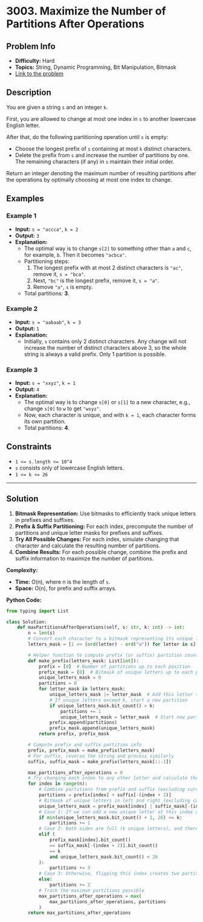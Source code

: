 # 3003. Maximize the Number of Partitions After Operations

## Problem Info

- **Difficulty:** Hard
- **Topics:** String, Dynamic Programming, Bit Manipulation, Bitmask
- [Link to the problem](https://leetcode.com/problems/maximize-the-number-of-partitions-after-operations/)

## Description

You are given a string `s` and an integer `k`.

First, you are allowed to change at most one index in `s` to another lowercase English letter.

After that, do the following partitioning operation until `s` is empty:

- Choose the longest prefix of `s` containing at most `k` distinct characters.
- Delete the prefix from `s` and increase the number of partitions by one. The remaining characters (if any) in `s` maintain their initial order.

Return an integer denoting the maximum number of resulting partitions after the operations by optimally choosing at most one index to change.

## Examples

### Example 1

- **Input:** `s = "accca"`, `k = 2`
- **Output:** `3`
- **Explanation:**
  - The optimal way is to change `s[2]` to something other than `a` and `c`, for example, `b`. Then it becomes `"acbca"`.
  - Partitioning steps:
    1. The longest prefix with at most 2 distinct characters is `"ac"`, remove it, `s = "bca"`.
    2. Next, `"bc"` is the longest prefix, remove it, `s = "a"`.
    3. Remove `"a"`, `s` is empty.
  - Total partitions: **3**.

### Example 2

- **Input:** `s = "aabaab"`, `k = 3`
- **Output:** `1`
- **Explanation:**
  - Initially, `s` contains only 2 distinct characters. Any change will not increase the number of distinct characters above 3, so the whole string is always a valid prefix. Only 1 partition is possible.

### Example 3

- **Input:** `s = "xxyz"`, `k = 1`
- **Output:** `4`
- **Explanation:**
  - The optimal way is to change `s[0]` or `s[1]` to a new character, e.g., change `s[0]` to `w` to get `"wxyz"`.
  - Now, each character is unique, and with `k = 1`, each character forms its own partition.
  - Total partitions: **4**.

## Constraints

- `1 <= s.length <= 10^4`
- `s` consists only of lowercase English letters.
- `1 <= k <= 26`

---

## Solution

1. **Bitmask Representation:** Use bitmasks to efficiently track unique letters in prefixes and suffixes.
2. **Prefix & Suffix Partitioning:** For each index, precompute the number of partitions and unique letter masks for prefixes and suffixes.
3. **Try All Possible Changes:** For each index, simulate changing that character and calculate the resulting number of partitions.
4. **Combine Results:** For each possible change, combine the prefix and suffix information to maximize the number of partitions.

**Complexity:**

- **Time:** O(n), where n is the length of `s`.
- **Space:** O(n), for prefix and suffix arrays.

**Python Code:**

```python
from typing import List

class Solution:
    def maxPartitionsAfterOperations(self, s: str, k: int) -> int:
        n = len(s)
        # Convert each character to a bitmask representing its unique letter
        letters_mask = [1 << (ord(letter) - ord("a")) for letter in s]

        # Helper function to compute prefix (or suffix) partition counts and unique letter masks
        def make_prefix(letters_mask: List[int]):
            prefix = [0]  # Number of partitions up to each position
            prefix_mask = [0]  # Bitmask of unique letters up to each position
            unique_letters_mask = 0
            partitions = 0
            for letter_mask in letters_mask:
                unique_letters_mask |= letter_mask  # Add this letter to the set
                # If unique letters exceed k, start a new partition
                if unique_letters_mask.bit_count() > k:
                    partitions += 1
                    unique_letters_mask = letter_mask  # Start new partition with current letter
                prefix.append(partitions)
                prefix_mask.append(unique_letters_mask)
            return prefix, prefix_mask

        # Compute prefix and suffix partition info
        prefix, prefix_mask = make_prefix(letters_mask)
        # For suffix, reverse the string and process similarly
        suffix, suffix_mask = make_prefix(letters_mask[::-1])

        max_partitions_after_operations = 0
        # Try changing each index to any other letter and calculate the resulting partitions
        for index in range(n):
            # Combine partitions from prefix and suffix (excluding current index)
            partitions = prefix[index] + suffix[-(index + 2)]
            # Bitmask of unique letters in left and right (excluding current index)
            unique_letters_mask = prefix_mask[index] | suffix_mask[-(index + 2)]
            # Case 1: If we can add a new unique letter at this index without exceeding k
            if min(unique_letters_mask.bit_count() + 1, 26) <= k:
                partitions += 1
            # Case 2: Both sides are full (k unique letters), and there is at least one letter not present
            elif (
                prefix_mask[index].bit_count()
                == suffix_mask[-(index + 2)].bit_count()
                == k
                and unique_letters_mask.bit_count() < 26
            ):
                partitions += 3
            # Case 3: Otherwise, flipping this index creates two partitions
            else:
                partitions += 2
            # Track the maximum partitions possible
            max_partitions_after_operations = max(
                max_partitions_after_operations, partitions
            )
        return max_partitions_after_operations
```
